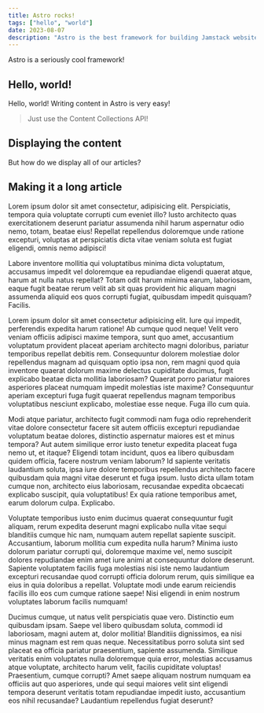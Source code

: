 ```yaml
---
title: Astro rocks!
tags: ["hello", "world"]
date: 2023-08-07
description: "Astro is the best framework for building Jamstack websites!"
---
```


Astro is a seriously cool framework!

## Hello, world!

Hello, world! Writing content in Astro is very easy!

> Just use the Content Collections API!

## Displaying the content

But how do we display all of our articles?

## Making it a long article

Lorem ipsum dolor sit amet consectetur, adipisicing elit. Perspiciatis, tempora quia voluptate corrupti cum eveniet illo? Iusto architecto quas exercitationem deserunt pariatur assumenda nihil harum aspernatur odio nemo, totam, beatae eius! Repellat repellendus doloremque unde ratione excepturi, voluptas at perspiciatis dicta vitae veniam soluta est fugiat eligendi, omnis nemo adipisci!

Labore inventore mollitia qui voluptatibus minima dicta voluptatum, accusamus impedit vel doloremque ea repudiandae eligendi quaerat atque, harum at nulla natus repellat? Totam odit harum minima earum, laboriosam, eaque fugit beatae rerum velit ab sit quas provident hic aliquam magni assumenda aliquid eos quos corrupti fugiat, quibusdam impedit quisquam? Facilis.

Lorem ipsum dolor sit amet consectetur adipisicing elit. Iure qui impedit, perferendis expedita harum ratione! Ab cumque quod neque! Velit vero veniam officiis adipisci maxime tempora, sunt quo amet, accusantium voluptatum provident placeat aperiam architecto magni doloribus, pariatur temporibus repellat debitis rem. Consequuntur dolorem molestiae dolor repellendus magnam ad quisquam optio ipsa non, rem magni quod quia inventore quaerat dolorum maxime delectus cupiditate ducimus, fugit explicabo beatae dicta mollitia laboriosam? Quaerat porro pariatur maiores asperiores placeat numquam impedit molestias iste maxime? Consequuntur aperiam excepturi fuga fugit quaerat repellendus magnam temporibus voluptatibus nesciunt explicabo, molestiae esse neque. Fuga illo cum quia.

Modi atque pariatur, architecto fugit commodi nam fuga odio reprehenderit vitae dolore consectetur facere sit autem officiis excepturi repudiandae voluptatum beatae dolores, distinctio aspernatur maiores est et minus tempora? Aut autem similique error iusto tenetur expedita placeat fuga nemo ut, et itaque? Eligendi totam incidunt, quos ea libero quibusdam quidem officia, facere nostrum veniam laborum? Id sapiente veritatis laudantium soluta, ipsa iure dolore temporibus repellendus architecto facere quibusdam quia magni vitae deserunt et fuga ipsum. Iusto dicta ullam totam cumque non, architecto eius laboriosam, recusandae expedita obcaecati explicabo suscipit, quia voluptatibus! Ex quia ratione temporibus amet, earum dolorum culpa. Explicabo.

Voluptate temporibus iusto enim ducimus quaerat consequuntur fugit aliquam, rerum expedita deserunt magni explicabo nulla vitae sequi blanditiis cumque hic nam, numquam autem repellat sapiente suscipit. Accusantium, laborum mollitia cum expedita nulla harum? Minima iusto dolorum pariatur corrupti qui, doloremque maxime vel, nemo suscipit dolores repudiandae enim amet iure animi at consequuntur dolore deserunt. Sapiente voluptatem facilis fuga molestias nisi iste nemo laudantium excepturi recusandae quod corrupti officia dolorum rerum, quis similique ea eius in quia doloribus a repellat. Voluptate modi unde earum reiciendis facilis illo eos cum cumque ratione saepe! Nisi eligendi in enim nostrum voluptates laborum facilis numquam!

Ducimus cumque, ut natus velit perspiciatis quae vero. Distinctio eum quibusdam ipsam. Saepe vel libero quibusdam soluta, commodi id laboriosam, magni autem at, dolor mollitia! Blanditiis dignissimos, ea nisi minus magnam est rem quas neque. Necessitatibus porro soluta sint sed placeat ea officia pariatur praesentium, sapiente assumenda. Similique veritatis enim voluptates nulla doloremque quia error, molestias accusamus atque voluptate, architecto harum velit, facilis cupiditate voluptas! Praesentium, cumque corrupti? Amet saepe aliquam nostrum numquam ea officiis aut quo asperiores, unde qui sequi maiores velit sint eligendi tempora deserunt veritatis totam repudiandae impedit iusto, accusantium eos nihil recusandae? Laudantium repellendus fugiat deserunt?
